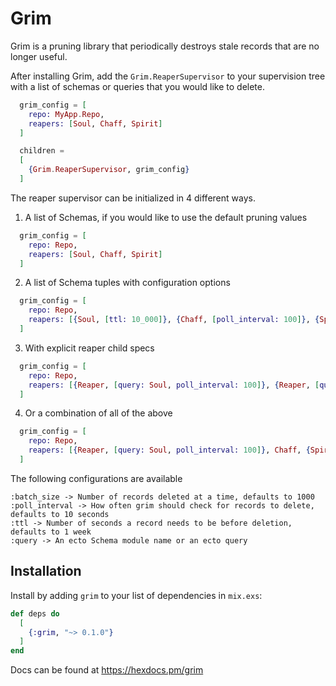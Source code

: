 # Grim

Grim is a pruning library that periodically destroys stale records that are no longer useful.

After installing Grim, add the `Grim.ReaperSupervisor` to your supervision tree with a list of schemas or queries
that you would like to delete.


```elixir
  grim_config = [
    repo: MyApp.Repo,
    reapers: [Soul, Chaff, Spirit]
  ]

  children =
  [
    {Grim.ReaperSupervisor, grim_config}
  ]
```


The reaper supervisor can be initialized in 4 different ways.

1. A list of Schemas, if you would like to use the default pruning values

```elixir
  grim_config = [
    repo: Repo,
    reapers: [Soul, Chaff, Spirit]
  ]
```

2. A list of Schema tuples with configuration options
```elixir
  grim_config = [
    repo: Repo,
    reapers: [{Soul, [ttl: 10_000]}, {Chaff, [poll_interval: 100]}, {Spirit, [batch_size: 10_000]}]
  ]
```

3. With explicit reaper child specs
```elixir
  grim_config = [
    repo: Repo,
    reapers: [{Reaper, [query: Soul, poll_interval: 100]}, {Reaper, [query: Chaff]}, {Reaper, [batch_size: 100]}]
  ]
```

4. Or a combination of all of the above
```elixir
  grim_config = [
    repo: Repo,
    reapers: [{Reaper, [query: Soul, poll_interval: 100]}, Chaff, {Spirit, [batch_size: 10_000]}]
  ]
```


The following configurations are available
```
:batch_size -> Number of records deleted at a time, defaults to 1000
:poll_interval -> How often grim should check for records to delete, defaults to 10 seconds
:ttl -> Number of seconds a record needs to be before deletion, defaults to 1 week
:query -> An ecto Schema module name or an ecto query
```




## Installation

Install by adding `grim` to your list of dependencies in `mix.exs`:

```elixir
def deps do
  [
    {:grim, "~> 0.1.0"}
  ]
end
```

Docs can be found at <https://hexdocs.pm/grim>
